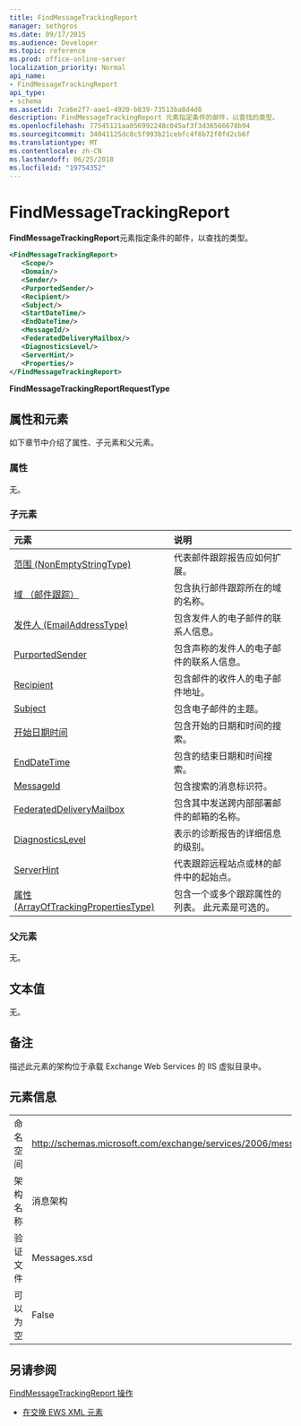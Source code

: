 ```yaml
---
title: FindMessageTrackingReport
manager: sethgros
ms.date: 09/17/2015
ms.audience: Developer
ms.topic: reference
ms.prod: office-online-server
localization_priority: Normal
api_name:
- FindMessageTrackingReport
api_type:
- schema
ms.assetid: 7ca6e2f7-aae1-4920-b839-73513ba8d4d8
description: FindMessageTrackingReport 元素指定条件的邮件，以查找的类型。
ms.openlocfilehash: 77545121aa056992248c045af3f3d36566678b94
ms.sourcegitcommit: 34041125dc8c5f993b21cebfc4f8b72f0fd2cb6f
ms.translationtype: MT
ms.contentlocale: zh-CN
ms.lasthandoff: 06/25/2018
ms.locfileid: "19754352"
---
```

# <a name="findmessagetrackingreport"></a>FindMessageTrackingReport

**FindMessageTrackingReport**元素指定条件的邮件，以查找的类型。 
  
```xml
<FindMessageTrackingReport>
   <Scope/>
   <Domain/>
   <Sender/>
   <PurportedSender/>
   <Recipient/>
   <Subject/>
   <StartDateTime/>
   <EndDateTime/>
   <MessageId/>
   <FederatedDeliveryMailbox/>
   <DiagnosticsLevel/>
   <ServerHint/>
   <Properties/>
</FindMessageTrackingReport>
```

 **FindMessageTrackingReportRequestType**
## <a name="attributes-and-elements"></a>属性和元素

如下章节中介绍了属性、子元素和父元素。
  
### <a name="attributes"></a>属性

无。
  
### <a name="child-elements"></a>子元素

|**元素**|**说明**|
|:-----|:-----|
|[范围 (NonEmptyStringType)](scope-nonemptystringtype.md) <br/> |代表邮件跟踪报告应如何扩展。  <br/> |
|[域 （邮件跟踪）](domain-message-tracking.md) <br/> |包含执行邮件跟踪所在的域的名称。  <br/> |
|[发件人 (EmailAddressType)](sender-emailaddresstype.md) <br/> |包含发件人的电子邮件的联系人信息。  <br/> |
|[PurportedSender](purportedsender.md) <br/> |包含声称的发件人的电子邮件的联系人信息。  <br/> |
|[Recipient](recipient.md) <br/> |包含邮件的收件人的电子邮件地址。  <br/> |
|[Subject](subject.md) <br/> |包含电子邮件的主题。  <br/> |
|[开始日期时间](startdatetime.md) <br/> |包含开始的日期和时间的搜索。  <br/> |
|[EndDateTime](enddatetime.md) <br/> |包含的结束日期和时间搜索。  <br/> |
|[MessageId](messageid.md) <br/> |包含搜索的消息标识符。  <br/> |
|[FederatedDeliveryMailbox](federateddeliverymailbox.md) <br/> |包含其中发送跨内部部署邮件的邮箱的名称。  <br/> |
|[DiagnosticsLevel](diagnosticslevel.md) <br/> |表示的诊断报告的详细信息的级别。  <br/> |
|[ServerHint](serverhint.md) <br/> |代表跟踪远程站点或林的邮件中的起始点。  <br/> |
|[属性 (ArrayOfTrackingPropertiesType)](properties-arrayoftrackingpropertiestype.md) <br/> |包含一个或多个跟踪属性的列表。 此元素是可选的。  <br/> |
   
### <a name="parent-elements"></a>父元素

无。
  
## <a name="text-value"></a>文本值

无。
  
## <a name="remarks"></a>备注

描述此元素的架构位于承载 Exchange Web Services 的 IIS 虚拟目录中。
  
## <a name="element-information"></a>元素信息

|||
|:-----|:-----|
|命名空间  <br/> |http://schemas.microsoft.com/exchange/services/2006/messages  <br/> |
|架构名称  <br/> |消息架构  <br/> |
|验证文件  <br/> |Messages.xsd  <br/> |
|可以为空  <br/> |False  <br/> |
   
## <a name="see-also"></a>另请参阅



[FindMessageTrackingReport 操作](findmessagetrackingreport-operation.md)


- [在交换 EWS XML 元素](ews-xml-elements-in-exchange.md)

